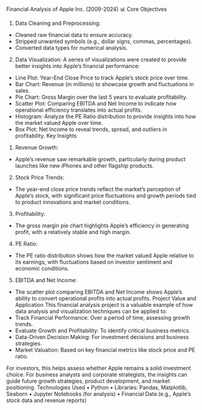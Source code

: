 Financial Analysis of Apple Inc. (2009-2024) 📊
Core Objectives
1. Data Cleaning and Preprocessing:
- Cleaned raw financial data to ensure accuracy.
- Stripped unwanted symbols (e.g., dollar signs, commas, percentages).
- Converted data types for numerical analysis.

2. Data Visualization:
A series of visualizations were created to provide better insights into Apple’s financial performance:
- Line Plot: Year-End Close Price to track Apple’s stock price over time.
- Bar Chart: Revenue (in millions) to showcase growth and fluctuations in sales.
- Pie Chart: Gross Margin over the last 5 years to evaluate profitability.
- Scatter Plot: Comparing EBITDA and Net Income to indicate how operational efficiency translates into actual profits.
- Histogram: Analyze the PE Ratio distribution to provide insights into how the market valued Apple over time.
- Box Plot: Net Income to reveal trends, spread, and outliers in profitability.
Key Insights
1. Revenue Growth:
- Apple’s revenue saw remarkable growth, particularly during product launches like new iPhones and other flagship products.

2. Stock Price Trends:
- The year-end close price trends reflect the market’s perception of Apple’s stock, with significant price fluctuations and growth periods tied to product innovations and market conditions.

3. Profitability:
- The gross margin pie chart highlights Apple’s efficiency in generating profit, with a relatively stable and high margin.

4. PE Ratio:
- The PE ratio distribution shows how the market valued Apple relative to its earnings, with fluctuations based on investor sentiment and economic conditions.

5. EBITDA and Net Income:
- The scatter plot comparing EBITDA and Net Income shows Apple’s ability to convert operational profits into actual profits.
Project Value and Application
This financial analysis project is a valuable example of how data analysis and visualization techniques can be applied to:
- Track Financial Performance: Over a period of time, assessing growth trends.
- Evaluate Growth and Profitability: To identify critical business metrics.
- Data-Driven Decision Making: For investment decisions and business strategies.
- Market Valuation: Based on key financial metrics like stock price and PE ratio.

For investors, this helps assess whether Apple remains a solid investment choice. For business analysts and corporate strategists, the insights can guide future growth strategies, product development, and market positioning.
Technologies Used
• Python
• Libraries: Pandas, Matplotlib, Seaborn
• Jupyter Notebooks (for analysis)
• Financial Data (e.g., Apple’s stock data and revenue reports)

